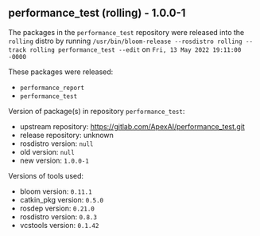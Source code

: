 ## performance_test (rolling) - 1.0.0-1

The packages in the `performance_test` repository were released into the `rolling` distro by running `/usr/bin/bloom-release --rosdistro rolling --track rolling performance_test --edit` on `Fri, 13 May 2022 19:11:00 -0000`

These packages were released:
- `performance_report`
- `performance_test`

Version of package(s) in repository `performance_test`:

- upstream repository: https://gitlab.com/ApexAI/performance_test.git
- release repository: unknown
- rosdistro version: `null`
- old version: `null`
- new version: `1.0.0-1`

Versions of tools used:

- bloom version: `0.11.1`
- catkin_pkg version: `0.5.0`
- rosdep version: `0.21.0`
- rosdistro version: `0.8.3`
- vcstools version: `0.1.42`


